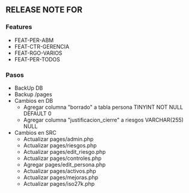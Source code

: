 ## RELEASE NOTE FOR
### Features
- FEAT-PER-ABM
- FEAT-CTR-GERENCIA
- FEAT-RGO-VARIOS
- FEAT-PER-TODOS

### Pasos
- BackUp DB
- Backup /pages
- Cambios en DB
    - Agregar columna "borrado" a tabla persona TINYINT NOT NULL DEFAULT 0
    - Agregar columna "justificacion_cierre" a riesgos VARCHAR(255) NULL 
- Cambios en SRC
    - Actualizar pages/admin.php
    - Actualizar pages/riesgos.php
    - Actualizar pages/edit_riesgo.php
    - Actualizar pages/controles.php
    - Agregar pages/edit_persona.php
    - Actualizar pages/activos.php
    - Actualizar pages/mejoras.php
    - Actualizar pages/iso27k.php